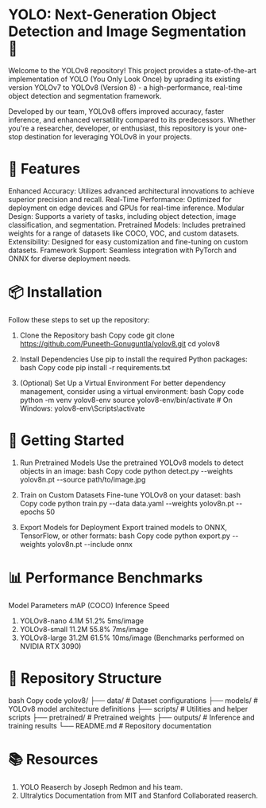 # YOLO: Next-Generation Object Detection and Image Segmentation 🚀
Welcome to the YOLOv8 repository! This project provides a state-of-the-art implementation of YOLO (You Only Look Once) by uprading its existing version YOLOv7 to YOLOv8 (Version 8) - a high-performance, real-time object detection and segmentation framework.

Developed by our team, YOLOv8 offers improved accuracy, faster inference, and enhanced versatility compared to its predecessors. Whether you're a researcher, developer, or enthusiast, this repository is your one-stop destination for leveraging YOLOv8 in your projects.

# 🌟 Features
Enhanced Accuracy: Utilizes advanced architectural innovations to achieve superior precision and recall.
Real-Time Performance: Optimized for deployment on edge devices and GPUs for real-time inference.
Modular Design: Supports a variety of tasks, including object detection, image classification, and segmentation.
Pretrained Models: Includes pretrained weights for a range of datasets like COCO, VOC, and custom datasets.
Extensibility: Designed for easy customization and fine-tuning on custom datasets.
Framework Support: Seamless integration with PyTorch and ONNX for diverse deployment needs.

# 📦 Installation
Follow these steps to set up the repository:

1. Clone the Repository
bash
Copy code
git clone https://github.com/Puneeth-Gonuguntla/yolov8.git
cd yolov8

2. Install Dependencies
Use pip to install the required Python packages:
bash
Copy code
pip install -r requirements.txt

3. (Optional) Set Up a Virtual Environment
For better dependency management, consider using a virtual environment:
bash
Copy code
python -m venv yolov8-env
source yolov8-env/bin/activate  # On Windows: yolov8-env\Scripts\activate

# 🚀 Getting Started
1. Run Pretrained Models
Use the pretrained YOLOv8 models to detect objects in an image:
bash
Copy code
python detect.py --weights yolov8n.pt --source path/to/image.jpg

2. Train on Custom Datasets
Fine-tune YOLOv8 on your dataset:
bash
Copy code
python train.py --data data.yaml --weights yolov8n.pt --epochs 50

3. Export Models for Deployment
Export trained models to ONNX, TensorFlow, or other formats:
bash
Copy code
python export.py --weights yolov8n.pt --include onnx

# 📊 Performance Benchmarks
Model	Parameters	mAP (COCO)	Inference Speed
1. YOLOv8-nano	4.1M	51.2%	5ms/image
2. YOLOv8-small	11.2M	55.8%	7ms/image
3. YOLOv8-large	31.2M	61.5%	10ms/image
(Benchmarks performed on NVIDIA RTX 3090)

# 📂 Repository Structure
bash
Copy code
yolov8/
├── data/                # Dataset configurations
├── models/              # YOLOv8 model architecture definitions
├── scripts/             # Utilities and helper scripts
├── pretrained/          # Pretrained weights
├── outputs/             # Inference and training results
└── README.md            # Repository documentation
# 📚 Resources
1. YOLO Reaserch by Joseph Redmon and his team.
2. Ultralytics Documentation from MIT and Stanford Collaborated reaserch.  
